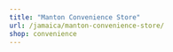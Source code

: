 ```yaml
---
title: "Manton Convenience Store"
url: /jamaica/manton-convenience-store/
shop: convenience
---
```


